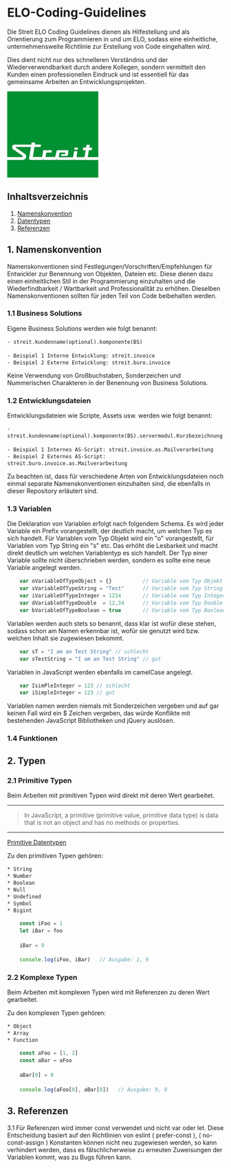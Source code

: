 # ELO-Coding-Guidelines
Die Streit ELO Coding Guidelines dienen als Hilfestellung und als Orientierung zum Programmieren in und um ELO, 
sodass eine einheitliche, unternehmensweite Richtlinie zur Erstellung von Code eingehalten wird.

Dies dient nicht nur des schnelleren Verständnis und der Wiederverwendbarkeit durch andere Kollegen, 
sondern vermittelt den Kunden einen professionellen Eindruck und ist essentiell für das gemeinsame Arbeiten an 
Entwicklungsprojekten.

![Alt text](./assets/streit_logo.jpg?raw=true "Title")

## Inhaltsverzeichnis

1. [ Namenskonvention ](#naming-conventions)
2. [ Datentypen ](#types)
3. [ Referenzen ](#references)

<a name="naming-conventions"></a>
## 1. Namenskonvention
Namenskonventionen sind Festlegungen/Vorschriften/Empfehlungen für Entwickler zur Benennung von Objekten, Dateien etc.
Diese dienen dazu einen einheitlichen Stil in der Programmierung einzuhalten und die Wiederfindbarkeit / Wartbarkeit und Professionalität zu erhöhen.
Dieselben Namenskonventionen sollten für jeden Teil von Code beibehalten werden.

### 1.1 Business Solutions
Eigene Business Solutions werden wie folgt benannt: 

    - streit.kundenname(optional).komponente(BS)

    - Beispiel 1 Interne Entwicklung: streit.invoice
    - Beispiel 2 Externe Entwicklung: streit.buro.invoice 

Keine Verwendung von Großbuchstaben, Sonderzeichen und Nummerischen Charakteren in der Benennung von Business Solutions.

### 1.2 Entwicklungsdateien
Entwicklungsdateien wie Scripte, Assets usw. werden wie folgt benannt: 

    - streit.kundenname(optional).komponente(BS).servermodul.Kurzbezeichnung

    - Beispiel 1 Internes AS-Script: streit.invoice.as.Mailverarbeitung
    - Beispiel 2 Externes AS-Script: streit.buro.invoice.as.Mailverarbeitung

Zu beachten ist, dass für verschiedene Arten von Entwicklungsdateien noch einmal separate Namenskonventionen einzuhalten sind, die
ebenfalls in dieser Repository erläutert sind.


### 1.3 Variablen
Die Deklaration von Variablen erfolgt nach folgendem Schema. Es wird jeder Variable ein Prefix vorangestellt, der deutlich macht, 
um welchen Typ es sich handelt. Für Variablen vom Typ Objekt wird ein "o" vorangestellt, für Variablen vom Typ String ein "s" etc.
Das erhöht die Lesbarkeit und macht direkt deutlich um welchen Variablentyp es sich handelt. Der Typ einer Variable sollte nicht überschrieben werden, 
sondern es sollte eine neue Variable angelegt werden.


```JavaScript
    var oVariableOfTypeObject = {}          // Variable vom Typ Objekt
    var sVariableOfTypeString = "Test"      // Variable vom Typ String
    var iVariableOfTypeInteger = 1234       // Variable vom Typ Integer
    var dVariableOfTypeDouble  = 12,34      // Variable vom Typ Double
    var bVariableOfTypeBoolean = true       // Variable vom Typ Boolean
```

Variablen werden auch stets so benannt, dass klar ist wofür diese stehen, sodass schon am Namen erkennbar ist, 
wofür sie genutzt wird bzw. welchen Inhalt sie zugewiesen bekommt. 

```JavaScript
    var sT = "I am an Test String" // schlecht
    var sTestString = "I am an Test String" // gut
```

Variablen in JavaScript werden ebenfalls im camelCase angelegt. 

```JavaScript
    var IsimPleInteger = 123 // schlecht
    var iSimpleInteger = 123 // gut
```

Variablen namen werden niemals mit Sonderzeichen vergeben und auf gar keinen Fall wird ein $ Zeichen vergeben, das würde Konflikte mit
bestehenden JavaScript Bibliotheken und jQuery auslösen.

### 1.4 Funktionen


<a name="types"></a>
## 2. Typen

### 2.1 Primitive Typen
Beim Arbeiten mit primitiven Typen wird direkt mit deren Wert gearbeitet. 

---
> In JavaScript, a primitive (primitive value, primitive data type) is data that is not an object and has no methods or properties.
---

<a href="https://developer.mozilla.org/en-US/docs/Glossary/Primitive">Primitive Datentypen</a>

Zu den primitiven Typen gehören: 

    * String
    * Number
    * Boolean
    * Null
    * Undefined
    * Symbol 
    * Bigint

```JavaScript
    const iFoo = 1
    let iBar = foo

    iBar = 9

    console.log(iFoo, iBar)   // Ausgabe: 1, 9
```

### 2.2 Komplexe Typen
Beim Arbeiten mit komplexen Typen wird mit Referenzen zu deren Wert gearbeitet.

Zu den komplexen Typen gehören: 

    * Object
    * Array
    * Function 

```JavaScript
    const aFoo = [1, 2]
    const aBar = aFoo
    
    aBar[0] = 9

    console.log(aFoo[0], aBar[0])   // Ausgabe: 9, 9
```


<a name="references"></a>
## 3. Referenzen

3.1 Für Referenzen wird immer const verwendet und nicht var oder let. Diese Entscheidung basiert auf den Richtlinien von eslint ( prefer-const ), ( no-const-assign )
Konstanten können nicht neu zugewiesen werden, so kann verhindert werden, dass es fälschlicherweise zu erneuten Zuweisungen der Variablen kommt, was zu Bugs führen kann.



